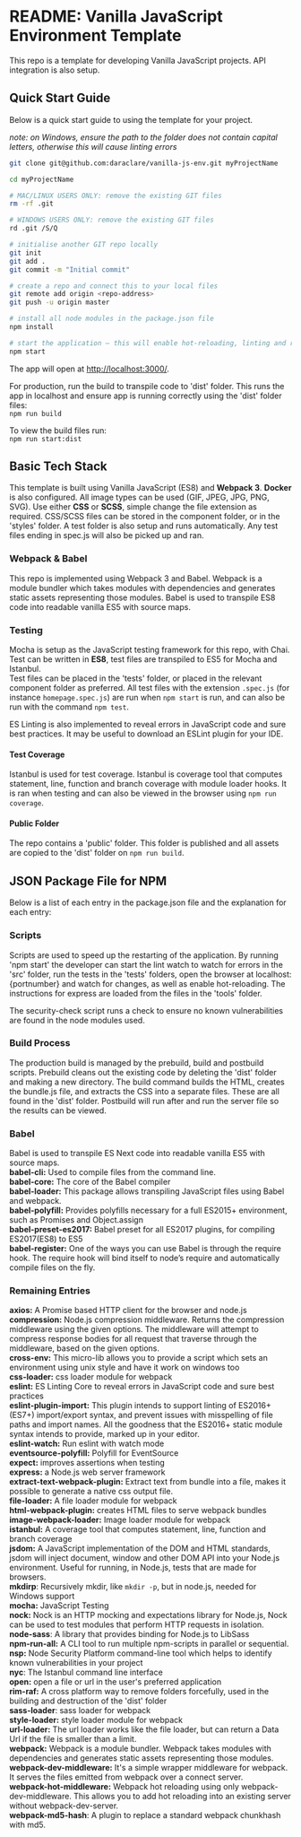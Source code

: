 # README: Vanilla JavaScript Environment Template

This repo is a template for developing Vanilla JavaScript projects. API integration is also setup.

## Quick Start Guide

Below is a quick start guide to using the template for your project.

_note: on Windows, ensure the path to the folder does not contain capital letters, otherwise this will cause linting errors_

```sh
git clone git@github.com:daraclare/vanilla-js-env.git myProjectName

cd myProjectName

# MAC/LINUX USERS ONLY: remove the existing GIT files
rm -rf .git

# WINDOWS USERS ONLY: remove the existing GIT files
rd .git /S/Q

# initialise another GIT repo locally
git init  
git add .  
git commit -m "Initial commit"

# create a repo and connect this to your local files
git remote add origin <repo-address>  
git push -u origin master

# install all node modules in the package.json file  
npm install

# start the application — this will enable hot-reloading, linting and run tests and display the coverage in the console
npm start
```

The app will open at [http://localhost:3000/](http://localhost:3000/).

For production, run the build to transpile code to 'dist' folder. This runs the app in localhost and ensure app is running correctly using the 'dist' folder files:  
`npm run build`

To view the build files run:  
`npm run start:dist`

## Basic Tech Stack

This template is built using Vanilla JavaScript (ES8) and **Webpack 3**. **Docker** is also configured. All image types can be used (GIF, JPEG, JPG, PNG, SVG). Use either **CSS** or **SCSS**, simple change the file extension as required. CSS/SCSS files can be stored in the component folder, or in the 'styles' folder. A test folder is also setup and runs automatically. Any test files ending in spec.js will also be picked up and ran.

### Webpack & Babel

This repo is implemented using Webpack 3 and Babel. Webpack is a module bundler which takes modules with dependencies and generates static assets representing those modules. Babel is used to transpile ES8 code into readable vanilla ES5 with source maps.

### Testing

Mocha is setup as the JavaScript testing framework for this repo, with Chai. Test can be written in **ES8**, test files are transpiled to ES5 for Mocha and Istanbul.  
Test files can be placed in the 'tests' folder, or placed in the relevant component folder as preferred. All test files with the extension `.spec.js` (for instance `homepage.spec.js`) are run when `npm start` is run, and can also be run with the command `npm test`.

ES Linting is also implemented to reveal errors in JavaScript code and sure best practices. It may be useful to download an ESLint plugin for your IDE.

#### Test Coverage

Istanbul is used for test coverage. Istanbul is coverage tool that computes statement, line, function and branch coverage with module loader hooks. It is ran when testing and can also be viewed in the browser using `npm run coverage`.

#### Public Folder

The repo contains a 'public' folder. This folder is published and all assets are copied to the 'dist' folder on `npm run build`.

## JSON Package File for NPM

Below is a list of each entry in the package.json file and the explanation for each entry:

### Scripts

Scripts are used to speed up the restarting of the application. By running 'npm start' the developer can start the lint watch to watch for errors in the 'src' folder, run the tests in the 'tests' folders, open the browser at localhost:{portnumber} and watch for changes, as well as enable hot-reloading. The instructions for express are loaded from the files in the 'tools' folder.

The security-check script runs a check to ensure no known vulnerabilities are found in the node modules used.

### Build Process

The production build is managed by the prebuild, build and postbuild scripts. Prebuild cleans out the existing code by deleting the 'dist' folder and making a new directory. The build command builds the HTML, creates the bundle.js file, and extracts the CSS into a separate files. These are all found in the 'dist' folder. Postbuild will run after and run the server file so the results can be viewed.

### Babel

Babel is used to transpile ES Next code into readable vanilla ES5 with source maps.  
**babel-cli:** Used to compile files from the command line.  
**babel-core:** The core of the Babel compiler  
**babel-loader:** This package allows transpiling JavaScript files using Babel and webpack.  
**babel-polyfill:** Provides polyfills necessary for a full ES2015+ environment, such as Promises and Object.assign  
**babel-preset-es2017:** Babel preset for all ES2017 plugins, for compiling ES2017(ES8) to ES5  
**babel-register:** One of the ways you can use Babel is through the require hook. The require hook will bind itself to node’s require and automatically compile files on the fly.

### Remaining Entries

**axios:** A Promise based HTTP client for the browser and node.js  
**compression:** Node.js compression middleware. Returns the compression middleware using the given options. The middleware will attempt to compress response bodies for all request that traverse through the middleware, based on the given options.  
**cross-env:** This micro-lib allows you to provide a script which sets an environment using unix style and have it work on windows too  
**css-loader:** css loader module for webpack  
**eslint:** ES Linting Core to reveal errors in JavaScript code and sure best practices  
**eslint-plugin-import:** This plugin intends to support linting of ES2016+ (ES7+) import/export syntax, and prevent issues with misspelling of file paths and import names. All the goodness that the ES2016+ static module syntax intends to provide, marked up in your editor.  
**eslint-watch:** Run eslint with watch mode  
**eventsource-polyfill:** Polyfill for EventSource  
**expect:** improves assertions when testing  
**express:** a Node.js web server framework  
**extract-text-webpack-plugin:** Extract text from bundle into a file, makes it possible to generate a native css output file.  
**file-loader:** A file loader module for webpack  
**html-webpack-plugin:** creates HTML files to serve webpack bundles  
**image-webpack-loader:** Image loader module for webpack  
**istanbul:** A coverage tool that computes statement, line, function and branch coverage  
**jsdom:** A JavaScript implementation of the DOM and HTML standards, jsdom will inject document, window and other DOM API into your Node.js environment. Useful for running, in Node.js, tests that are made for browsers.  
**mkdirp**: Recursively mkdir, like `mkdir -p`, but in node.js, needed for Windows support  
**mocha:** JavaScript Testing  
**nock:** Nock is an HTTP mocking and expectations library for Node.js, Nock can be used to test modules that perform HTTP requests in isolation.  
**node-sass**: A library that provides binding for Node.js to LibSass  
**npm-run-all:** A CLI tool to run multiple npm-scripts in parallel or sequential.  
**nsp:** Node Security Platform command-line tool which helps to identify known vulnerabilities in your project  
**nyc**: The Istanbul command line interface  
**open:** open a file or url in the user's preferred application  
**rim-raf:** A cross platform way to remove folders forcefully, used in the building and destruction of the 'dist' folder  
**sass-loader**: sass loader for webpack  
**style-loader:** style loader module for webpack  
**url-loader:** The url loader works like the file loader, but can return a Data Url if the file is smaller than a limit.  
**webpack:** Webpack is a module bundler. Webpack takes modules with dependencies and generates static assets representing those modules.  
**webpack-dev-middleware:** It's a simple wrapper middleware for webpack. It serves the files emitted from webpack over a connect server.  
**webpack-hot-middleware:** Webpack hot reloading using only webpack-dev-middleware. This allows you to add hot reloading into an existing server without webpack-dev-server.  
**webpack-md5-hash**: A plugin to replace a standard webpack chunkhash with md5.
